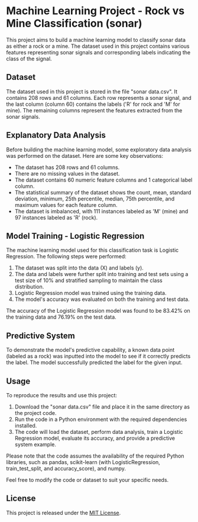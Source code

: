 # Machine Learning Project - Rock vs Mine Classification (sonar)

This project aims to build a machine learning model to classify sonar data as either a rock or a mine. The dataset used in this project contains various features representing sonar signals and corresponding labels indicating the class of the signal.

## Dataset
The dataset used in this project is stored in the file "sonar data.csv". It contains 208 rows and 61 columns. Each row represents a sonar signal, and the last column (column 60) contains the labels ('R' for rock and 'M' for mine). The remaining columns represent the features extracted from the sonar signals.

## Explanatory Data Analysis
Before building the machine learning model, some exploratory data analysis was performed on the dataset. Here are some key observations:

- The dataset has 208 rows and 61 columns.
- There are no missing values in the dataset.
- The dataset contains 60 numeric feature columns and 1 categorical label column.
- The statistical summary of the dataset shows the count, mean, standard deviation, minimum, 25th percentile, median, 75th percentile, and maximum values for each feature column.
- The dataset is imbalanced, with 111 instances labeled as 'M' (mine) and 97 instances labeled as 'R' (rock).

## Model Training - Logistic Regression
The machine learning model used for this classification task is Logistic Regression. The following steps were performed:

1. The dataset was split into the data (X) and labels (y).
2. The data and labels were further split into training and test sets using a test size of 10% and stratified sampling to maintain the class distribution.
3. Logistic Regression model was trained using the training data.
4. The model's accuracy was evaluated on both the training and test data.

The accuracy of the Logistic Regression model was found to be 83.42% on the training data and 76.19% on the test data.

## Predictive System
To demonstrate the model's predictive capability, a known data point (labeled as a rock) was inputted into the model to see if it correctly predicts the label. The model successfully predicted the label for the given input.

## Usage
To reproduce the results and use this project:

1. Download the "sonar data.csv" file and place it in the same directory as the project code.
2. Run the code in a Python environment with the required dependencies installed.
3. The code will load the dataset, perform data analysis, train a Logistic Regression model, evaluate its accuracy, and provide a predictive system example.

Please note that the code assumes the availability of the required Python libraries, such as pandas, scikit-learn (with LogisticRegression, train_test_split, and accuracy_score), and numpy.

Feel free to modify the code or dataset to suit your specific needs.

## License
This project is released under the [MIT License](https://opensource.org/licenses/MIT).
